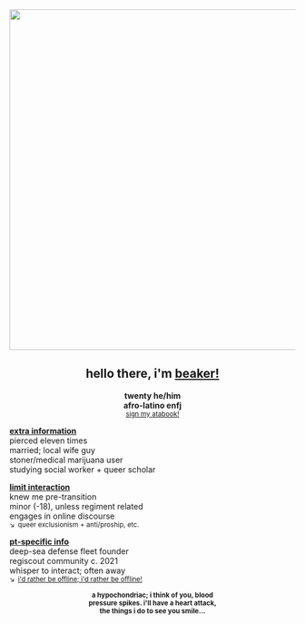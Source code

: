 <div align="center">
  <img src="https://files.catbox.moe/s04a42.png"" width="600">
  
## hello there, i'm <ins>beaker!</ins>
**twenty he/him\
afro-latino enfj**\
<sup>[sign my atabook!](https://beakerbong.atabook.org)</sup>
</div>

**<ins>extra information</ins>**\
pierced eleven times\
married; local wife guy\
stoner/medical marijuana user\
studying social worker + queer scholar

**<ins>limit interaction</ins>**\
knew me pre-transition\
minor (-18), unless regiment related\
engages in online discourse\
<sup>↘ queer exclusionism + anti/proship, etc. </sup>

**<ins>pt-specific info</ins>**\
deep-sea defense fleet founder\
regiscout community c. 2021\
whisper to interact; often away\
<sup>↘ [i'd rather be offline; i'd rather be offline!](https://youtu.be/PbBbtNtVXG4&t=42)</sup>

<div align="center">
  
<sup>**a hypochondriac; i think of you, blood\
pressure spikes. i'll have a heart attack,\
the things i do to see you smile...**</sup>

</div>
